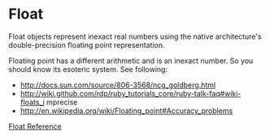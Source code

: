 # Float

Float objects represent inexact real numbers using the native architecture's
double-precision floating point representation.

Floating point has a different arithmetic and is an inexact number. So you
should know its esoteric system. See following:

*   http://docs.sun.com/source/806-3568/ncg_goldberg.html
*   http://wiki.github.com/rdp/ruby_tutorials_core/ruby-talk-faq#wiki-floats_i
    mprecise
*   http://en.wikipedia.org/wiki/Floating_point#Accuracy_problems


[Float Reference](https://ruby-doc.org/core-2.6/Float.html)
